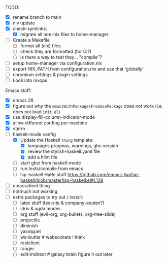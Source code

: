 TODO:
- [x] rename branch to main
- [x] niv update
- [x] check-symlinks:
    - [x] migrate all non-nix files to home-manager
- [ ] Create a Makefile
    - [ ] format all (nix) files
	- [ ] check they are formatted (for CI?)
	- [ ] is there a way to test they... "compile"?
- [ ] setup home-manager via configuration.nix
- [ ] export NIX_PATH from configuration.nix and use that 'globally'
- [ ] chromium settings & plugin settings
- [ ] Look into nixops

Emacs stuff:
- [x] emacs 28
- [x] figure out why the `emacsWithPackagesFromUsePackage` does not work (i.e. does not load `init.el`)
- [x] use display-fill-column-indicator-mode
- [x] allow different confing per machine
- [x] vterm
- [ ] haskell-mode config
    - [x] Update the Haskell `thing` template:
		- [x] languages pragmas, warnings, ghc version
		- [x] review the stylish-haskell.yaml file
		- [x] add a hlint file
	- [ ] start ghci from haskell-mode
	- [ ] run tests/compile from emacs
    - [ ] lsp-haskell HaRe stuff https://github.com/emacs-lsp/lsp-haskell/blob/master/lsp-haskell.el#L128
- [ ] emacsclient thing
- [ ] notmuch not working
- [ ] extra packages to try out / install:
	- [ ] latex stuff (tex-site & company-acutex?)
	- [ ] idris & agda modes
	- [ ] org stuff (evil-org, org-bullets, org-tree-slide)
	- [ ] projectile
	- [ ] diminish
	- [ ] yasnippet
    - [ ] ws-butler # websockets I think
    - [ ] restclient
    - [ ] ranger
    - [ ] edit-indirect # galaxy brain figure it out later
